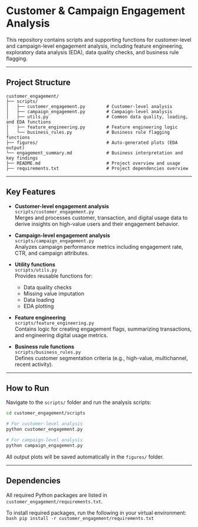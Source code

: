 # Customer & Campaign Engagement Analysis

This repository contains scripts and supporting functions for customer-level and campaign-level engagement analysis, including feature engineering, exploratory data analysis (EDA), data quality checks, and business rule flagging.

---

## Project Structure

```plaintext
customer_engagement/
├── scripts/
│   ├── customer_engagement.py        # Customer-level analysis
│   ├── campaign_engagement.py        # Campaign-level analysis
│   ├── utils.py                      # Common data quality, loading, and EDA functions
│   ├── feature_engineering.py        # Feature engineering logic
│   └── business_rules.py             # Business rule flagging functions
├── figures/                          # Auto-generated plots (EDA output)
└── engagement_summary.md             # Business interpretation and key findings
├── README.md                         # Project overview and usage
├── requirements.txt                  # Project dependencies overview
```

---

## Key Features

- **Customer-level engagement analysis**  
  `scripts/customer_engagement.py`  
  Merges and processes customer, transaction, and digital usage data to derive insights on high-value users and their engagement behavior.

- **Campaign-level engagement analysis**  
  `scripts/campaign_engagement.py`  
  Analyzes campaign performance metrics including engagement rate, CTR, and campaign attributes.

- **Utility functions**  
  `scripts/utils.py`  
  Provides reusable functions for:
  - Data quality checks
  - Missing value imputation
  - Data loading
  - EDA plotting

- **Feature engineering**  
  `scripts/feature_engineering.py`  
  Contains logic for creating engagement flags, summarizing transactions, and engineering digital usage metrics.

- **Business rule functions**  
  `scripts/business_rules.py`  
  Defines customer segmentation criteria (e.g., high-value, multichannel, recent activity).

---

## How to Run

Navigate to the `scripts/` folder and run the analysis scripts:

```bash
cd customer_engagement/scripts

# For customer-level analysis
python customer_engagement.py

# For campaign-level analysis
python campaign_engagement.py
```

All output plots will be saved automatically in the `figures/` folder.

---

## Dependencies

All required Python packages are listed in `customer_engagement/requirements.txt`.

To install required packages, run the following in your virtual environment:
    ```bash
    pip install -r customer_engagement/requirements.txt
    ```